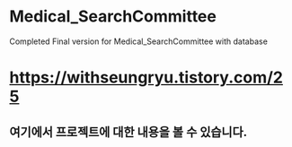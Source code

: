 # Medical_SearchCommittee
Completed Final version for Medical_SearchCommittee with database

# https://withseungryu.tistory.com/25
## 여기에서 프로젝트에 대한 내용을 볼 수 있습니다.
